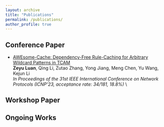 ```yaml
---
layout: archive
title: "Publications"
permalink: /publications/
author_profile: true
---
```




## Conference Paper
* [AWEsome-Cache: Dependency-Free Rule-Caching for Arbitrary Wildcard Patterns in TCAM](https://ieeexplore.ieee.org/document/10355586) \
  <strong>Zeyu Luan</strong>, Qing Li, Zutao Zhang, Yong Jiang, Meng Chen, Yu Wang, Kejun Li \
  _In Proceedings of the 31st IEEE International Conference on Network Protocols (ICNP'23, acceptance rate: 34/181, 18.8%)_ \



  
## Workshop Paper

## Ongoing Works

